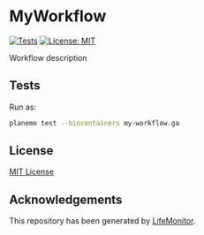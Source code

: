 # MyWorkflow

[![Tests](https://github.com/kikkomep/test-galaxy-wf/actions/workflows/wftest.yml/badge.svg?branch=master)](https://github.com/kikkomep/test-galaxy-wf/actions/workflows/wftest.yml?query=branch%3Amaster)
[![License: MIT](https://img.shields.io/badge/License-MIT-yellow.svg)](https://opensource.org/licenses/MIT)

Workflow description

## Tests

Run as:

```bash
planemo test --biocontainers my-workflow.ga
```

## License

[MIT License](../master/LICENSE)


## Acknowledgements

This repository has been generated by [LifeMonitor](https://lifemonitor.eu).
<!--
If you use this repository in a paper, don't forget to give credits to the authors 
by citing the URL of [LifeMonitor](https://lifemonitor.eu).
-->
